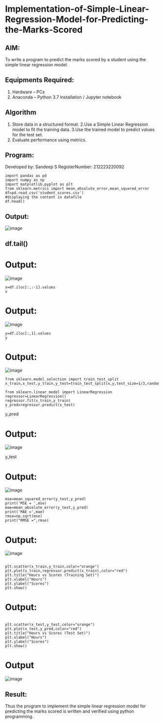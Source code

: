 # Implementation-of-Simple-Linear-Regression-Model-for-Predicting-the-Marks-Scored

## AIM:
To write a program to predict the marks scored by a student using the simple linear regression model.

## Equipments Required:
1. Hardware – PCs
2. Anaconda – Python 3.7 Installation / Jupyter notebook

## Algorithm
1. Store data in a structured format.
2.Use a Simple Linear Regression model to fit the training data.
3.Use the trained model to predict values for the test set.
4. Evaluate performance using metrics.
## Program:
Developed by: Sandeep S
RegisterNumber: 212223220092
```
import pandas as pd
import numpy as np
import matplotlib.pyplot as plt
from sklearn.metrics import mean_absolute_error,mean_squared_error
df=pd.read_csv('student_scores.csv')
#displaying the content in datafile
df.head()
```

## Output:
![image](https://github.com/user-attachments/assets/2540324f-75b2-42e3-b3d4-12d9075b185f)
## df.tail()
# Output:
![image](https://github.com/user-attachments/assets/5a38a2cd-b386-4b84-8c1b-5c357744143e)

```
x=df.iloc[:,:-1].values
x
```
# Output:
![image](https://github.com/user-attachments/assets/046d1625-8552-4e7f-a28f-099ab4adaba7)
```
y=df.iloc[:,1].values
y
```

# Output:
![image](https://github.com/user-attachments/assets/934e96be-8a52-4260-bf56-bec755a458a4)
```
from sklearn.model_selection import train_test_split
x_train,x_test,y_train,y_test=train_test_split(x,y,test_size=1/3,random_state=0)
```

```
from sklearn.linear_model import LinearRegression
regressor=LinearRegression()
regressor.fit(x_train,y_train)
y_pred=regressor.predict(x_test)
```
y_pred
# Output:
![image](https://github.com/user-attachments/assets/c6c587bf-7bcc-430f-827e-7ead6e103731)

y_test
# Output:
![image](https://github.com/user-attachments/assets/e4e7117f-5a2a-416a-8ee0-709df052a4ce)
```
mse=mean_squared_error(y_test,y_pred)
print('MSE = ',mse)
mae=mean_absolute_error(y_test,y_pred)
print('MAE =',mae)
rmse=np.sqrt(mse)
print("RMSE =",rmse)
```
# Output:
![image](https://github.com/user-attachments/assets/dff3aebd-8aa6-4176-ab29-9267dbaee0b4)
```

plt.scatter(x_train,y_train,color="orange")
plt.plot(x_train,regressor.predict(x_train),color="red")
plt.title("Hours vs Scores (Training Set)")
plt.xlabel("Hours")
plt.ylabel("Scores")
plt.show()

```
# Output:
```

plt.scatter(x_test,y_test,color="orange")
plt.plot(x_test,y_pred,color="red")
plt.title("Hours vs Scores (Test Set)")
plt.xlabel("Hours")
plt.ylabel("Scores")
plt.show()
```
# Output
![image](https://github.com/user-attachments/assets/05962cf0-eaec-4622-9a94-25b4b89b287f)

## Result:
Thus the program to implement the simple linear regression model for predicting the marks scored is written and verified using python programming.
